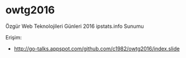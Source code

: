 # owtg2016
Özgür Web Teknolojileri Günleri 2016 ipstats.info Sunumu

Erişim:

* http://go-talks.appspot.com/github.com/c1982/owtg2016/index.slide
